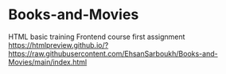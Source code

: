 # Books-and-Movies
HTML basic training
Frontend course first assignment
https://htmlpreview.github.io/?https://raw.githubusercontent.com/EhsanSarboukh/Books-and-Movies/main/index.html
